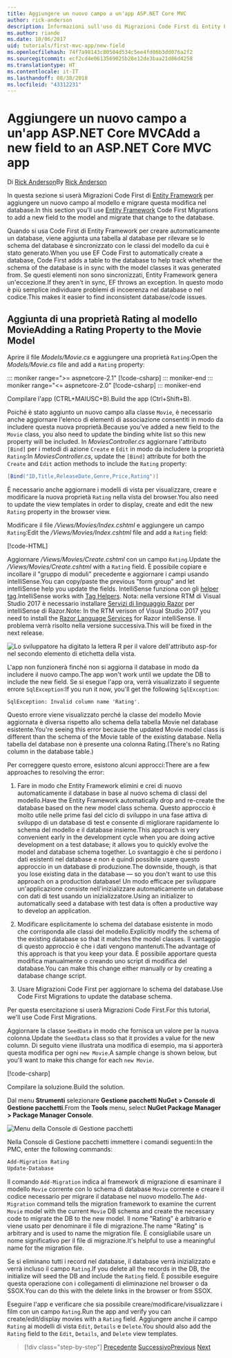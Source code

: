 ```yaml
---
title: Aggiungere un nuovo campo a un'app ASP.NET Core MVC
author: rick-anderson
description: Informazioni sull'uso di Migrazioni Code First di Entity Framework per aggiungere un nuovo campo a un modello ed eseguire la migrazione di questa modifica in un database.
ms.author: riande
ms.date: 10/06/2017
uid: tutorials/first-mvc-app/new-field
ms.openlocfilehash: 74f7a98143c80504d534c5ee4fd06b3dd076a2f2
ms.sourcegitcommit: ecf2cd4e0613569025b28e12de3baa21d86d4258
ms.translationtype: HT
ms.contentlocale: it-IT
ms.lasthandoff: 08/30/2018
ms.locfileid: "43312231"
---
```

# <a name="add-a-new-field-to-an-aspnet-core-mvc-app"></a><span data-ttu-id="8cde2-103">Aggiungere un nuovo campo a un'app ASP.NET Core MVC</span><span class="sxs-lookup"><span data-stu-id="8cde2-103">Add a new field to an ASP.NET Core MVC app</span></span>

<span data-ttu-id="8cde2-104">Di [Rick Anderson](https://twitter.com/RickAndMSFT)</span><span class="sxs-lookup"><span data-stu-id="8cde2-104">By [Rick Anderson](https://twitter.com/RickAndMSFT)</span></span>

<span data-ttu-id="8cde2-105">In questa sezione si userà Migrazioni Code First di [Entity Framework](https://docs.microsoft.com/ef/core/get-started/aspnetcore/new-db) per aggiungere un nuovo campo al modello e migrare questa modifica nel database.</span><span class="sxs-lookup"><span data-stu-id="8cde2-105">In this section you'll use [Entity Framework](https://docs.microsoft.com/ef/core/get-started/aspnetcore/new-db) Code First Migrations to add a new field to the model and migrate that change to the database.</span></span>

<span data-ttu-id="8cde2-106">Quando si usa Code First di Entity Framework per creare automaticamente un database, viene aggiunta una tabella al database per rilevare se lo schema del database è sincronizzato con le classi del modello da cui è stato generato.</span><span class="sxs-lookup"><span data-stu-id="8cde2-106">When you use EF Code First to automatically create a database, Code First adds a table to the database to help track whether the schema of the database is in sync with the model classes it was generated from.</span></span> <span data-ttu-id="8cde2-107">Se questi elementi non sono sincronizzati, Entity Framework genera un'eccezione.</span><span class="sxs-lookup"><span data-stu-id="8cde2-107">If they aren't in sync, EF throws an exception.</span></span> <span data-ttu-id="8cde2-108">In questo modo è più semplice individuare problemi di incoerenza nel database o nel codice.</span><span class="sxs-lookup"><span data-stu-id="8cde2-108">This makes it easier to find inconsistent database/code issues.</span></span>

## <a name="adding-a-rating-property-to-the-movie-model"></a><span data-ttu-id="8cde2-109">Aggiunta di una proprietà Rating al modello Movie</span><span class="sxs-lookup"><span data-stu-id="8cde2-109">Adding a Rating Property to the Movie Model</span></span>

<span data-ttu-id="8cde2-110">Aprire il file *Models/Movie.cs* e aggiungere una proprietà `Rating`:</span><span class="sxs-lookup"><span data-stu-id="8cde2-110">Open the *Models/Movie.cs* file and add a `Rating` property:</span></span>

::: moniker range=">= aspnetcore-2.1"
[!code-csharp[](~/tutorials/first-mvc-app/start-mvc/sample/MvcMovie21/Models/MovieDateRating.cs?highlight=13&name=snippet)]
::: moniker-end
::: moniker range="<= aspnetcore-2.0"
[!code-csharp[](~/tutorials/first-mvc-app/start-mvc/sample/MvcMovie/Models/MovieDateRating.cs?highlight=11&range=7-18)]
::: moniker-end

<span data-ttu-id="8cde2-111">Compilare l'app (CTRL+MAIUSC+B).</span><span class="sxs-lookup"><span data-stu-id="8cde2-111">Build the app (Ctrl+Shift+B).</span></span>

<span data-ttu-id="8cde2-112">Poiché è stato aggiunto un nuovo campo alla classe `Movie`, è necessario anche aggiornare l'elenco di elementi di associazione consentiti in modo da includere questa nuova proprietà.</span><span class="sxs-lookup"><span data-stu-id="8cde2-112">Because you've added a new field to the `Movie` class, you also need to update the binding white list so this new property will be included.</span></span> <span data-ttu-id="8cde2-113">In *MoviesController.cs* aggiornare l'attributo `[Bind]` per i metodi di azione `Create` e `Edit` in modo da includere la proprietà `Rating`:</span><span class="sxs-lookup"><span data-stu-id="8cde2-113">In *MoviesController.cs*, update the `[Bind]` attribute for both the `Create` and `Edit` action methods to include the `Rating` property:</span></span>

```csharp
[Bind("ID,Title,ReleaseDate,Genre,Price,Rating")]
   ```

<span data-ttu-id="8cde2-114">È necessario anche aggiornare i modelli di vista per visualizzare, creare e modificare la nuova proprietà `Rating` nella vista del browser.</span><span class="sxs-lookup"><span data-stu-id="8cde2-114">You also need to update the view templates in order to display, create and edit the new `Rating` property in the browser view.</span></span>

<span data-ttu-id="8cde2-115">Modificare il file */Views/Movies/Index.cshtml* e aggiungere un campo `Rating`:</span><span class="sxs-lookup"><span data-stu-id="8cde2-115">Edit the */Views/Movies/Index.cshtml* file and add a `Rating` field:</span></span>

[!code-HTML[](start-mvc/sample/MvcMovie/Views/Movies/IndexGenreRating.cshtml?highlight=17,39&range=24-64)]

<span data-ttu-id="8cde2-116">Aggiornare */Views/Movies/Create.cshtml* con un campo `Rating`.</span><span class="sxs-lookup"><span data-stu-id="8cde2-116">Update the */Views/Movies/Create.cshtml* with a `Rating` field.</span></span> <span data-ttu-id="8cde2-117">È possibile copiare e incollare il "gruppo di moduli" precedente e aggiornare i campi usando intelliSense.</span><span class="sxs-lookup"><span data-stu-id="8cde2-117">You can copy/paste the previous "form group" and let intelliSense help you update the fields.</span></span> <span data-ttu-id="8cde2-118">IntelliSense funziona con gli [helper tag](xref:mvc/views/tag-helpers/intro).</span><span class="sxs-lookup"><span data-stu-id="8cde2-118">IntelliSense works with [Tag Helpers](xref:mvc/views/tag-helpers/intro).</span></span> <span data-ttu-id="8cde2-119">Nota: nella versione RTM di Visual Studio 2017 è necessario installare [Servizi di linguaggio Razor](https://marketplace.visualstudio.com/items?itemName=ms-madsk.RazorLanguageServices) per intelliSense di Razor.</span><span class="sxs-lookup"><span data-stu-id="8cde2-119">Note: In the RTM verison of Visual Studio 2017 you need to install the [Razor Language Services](https://marketplace.visualstudio.com/items?itemName=ms-madsk.RazorLanguageServices) for Razor intelliSense.</span></span> <span data-ttu-id="8cde2-120">Il problema verrà risolto nella versione successiva.</span><span class="sxs-lookup"><span data-stu-id="8cde2-120">This will be fixed in the next release.</span></span>

![Lo sviluppatore ha digitato la lettera R per il valore dell'attributo asp-for nel secondo elemento di etichetta della vista.](new-field/_static/cr.png)

<span data-ttu-id="8cde2-124">L'app non funzionerà finché non si aggiorna il database in modo da includere il nuovo campo.</span><span class="sxs-lookup"><span data-stu-id="8cde2-124">The app won't work until we update the DB to include the new field.</span></span> <span data-ttu-id="8cde2-125">Se si esegue l'app ora, verrà visualizzato il seguente errore `SqlException`:</span><span class="sxs-lookup"><span data-stu-id="8cde2-125">If you run it now, you'll get the following `SqlException`:</span></span>

`SqlException: Invalid column name 'Rating'.`

<span data-ttu-id="8cde2-126">Questo errore viene visualizzato perché la classe del modello Movie aggiornata è diversa rispetto allo schema della tabella Movie nel database esistente.</span><span class="sxs-lookup"><span data-stu-id="8cde2-126">You're seeing this error because the updated Movie model class is different than the schema of the Movie table of the existing database.</span></span> <span data-ttu-id="8cde2-127">Nella tabella del database non è presente una colonna Rating.</span><span class="sxs-lookup"><span data-stu-id="8cde2-127">(There's no Rating column in the database table.)</span></span>

<span data-ttu-id="8cde2-128">Per correggere questo errore, esistono alcuni approcci:</span><span class="sxs-lookup"><span data-stu-id="8cde2-128">There are a few approaches to resolving the error:</span></span>

1. <span data-ttu-id="8cde2-129">Fare in modo che Entity Framework elimini e crei di nuovo automaticamente il database in base al nuovo schema di classi del modello.</span><span class="sxs-lookup"><span data-stu-id="8cde2-129">Have the Entity Framework automatically drop and re-create the database based on the new model class schema.</span></span> <span data-ttu-id="8cde2-130">Questo approccio è molto utile nelle prime fasi del ciclo di sviluppo in una fase attiva di sviluppo di un database di test e consente di migliorare rapidamente lo schema del modello e il database insieme.</span><span class="sxs-lookup"><span data-stu-id="8cde2-130">This approach is very convenient early in the development cycle when you are doing active development on a test database; it allows you to quickly evolve the model and database schema together.</span></span> <span data-ttu-id="8cde2-131">Lo svantaggio è che si perdono i dati esistenti nel database e non è quindi possibile usare questo approccio in un database di produzione.</span><span class="sxs-lookup"><span data-stu-id="8cde2-131">The downside, though, is that you lose existing data in the database — so you don't want to use this approach on a production database!</span></span> <span data-ttu-id="8cde2-132">Un modo efficace per sviluppare un'applicazione consiste nell'inizializzare automaticamente un database con dati di test usando un inizializzatore.</span><span class="sxs-lookup"><span data-stu-id="8cde2-132">Using an initializer to automatically seed a database with test data is often a productive way to develop an application.</span></span>

2. <span data-ttu-id="8cde2-133">Modificare esplicitamente lo schema del database esistente in modo che corrisponda alle classi del modello.</span><span class="sxs-lookup"><span data-stu-id="8cde2-133">Explicitly modify the schema of the existing database so that it matches the model classes.</span></span> <span data-ttu-id="8cde2-134">Il vantaggio di questo approccio è che i dati vengono mantenuti.</span><span class="sxs-lookup"><span data-stu-id="8cde2-134">The advantage of this approach is that you keep your data.</span></span> <span data-ttu-id="8cde2-135">È possibile apportare questa modifica manualmente o creando uno script di modifica del database.</span><span class="sxs-lookup"><span data-stu-id="8cde2-135">You can make this change either manually or by creating a database change script.</span></span>

3. <span data-ttu-id="8cde2-136">Usare Migrazioni Code First per aggiornare lo schema del database.</span><span class="sxs-lookup"><span data-stu-id="8cde2-136">Use Code First Migrations to update the database schema.</span></span>

<span data-ttu-id="8cde2-137">Per questa esercitazione si userà Migrazioni Code First.</span><span class="sxs-lookup"><span data-stu-id="8cde2-137">For this tutorial, we'll use Code First Migrations.</span></span>

<span data-ttu-id="8cde2-138">Aggiornare la classe `SeedData` in modo che fornisca un valore per la nuova colonna.</span><span class="sxs-lookup"><span data-stu-id="8cde2-138">Update the `SeedData` class so that it provides a value for the new column.</span></span> <span data-ttu-id="8cde2-139">Di seguito viene illustrata una modifica di esempio, ma si apporterà questa modifica per ogni `new Movie`.</span><span class="sxs-lookup"><span data-stu-id="8cde2-139">A sample change is shown below, but you'll want to make this change for each `new Movie`.</span></span>

[!code-csharp[](start-mvc/sample/MvcMovie/Models/SeedDataRating.cs?name=snippet1&highlight=6)]

<span data-ttu-id="8cde2-140">Compilare la soluzione.</span><span class="sxs-lookup"><span data-stu-id="8cde2-140">Build the solution.</span></span>

<span data-ttu-id="8cde2-141">Dal menu **Strumenti** selezionare **Gestione pacchetti NuGet > Console di Gestione pacchetti**.</span><span class="sxs-lookup"><span data-stu-id="8cde2-141">From the **Tools** menu, select **NuGet Package Manager > Package Manager Console**.</span></span>

  ![Menu della Console di Gestione pacchetti](adding-model/_static/pmc.png)

<span data-ttu-id="8cde2-143">Nella Console di Gestione pacchetti immettere i comandi seguenti:</span><span class="sxs-lookup"><span data-stu-id="8cde2-143">In the PMC, enter the following commands:</span></span>

```powershell
Add-Migration Rating
Update-Database
```

<span data-ttu-id="8cde2-144">Il comando `Add-Migration` indica al framework di migrazione di esaminare il modello `Movie` corrente con lo schema di database `Movie` corrente e creare il codice necessario per migrare il database nel nuovo modello.</span><span class="sxs-lookup"><span data-stu-id="8cde2-144">The `Add-Migration` command tells the migration framework to examine the current `Movie` model with the current `Movie` DB schema and create the necessary code to migrate the DB to the new model.</span></span> <span data-ttu-id="8cde2-145">Il nome "Rating" è arbitrario e viene usato per denominare il file di migrazione.</span><span class="sxs-lookup"><span data-stu-id="8cde2-145">The name "Rating" is arbitrary and is used to name the migration file.</span></span> <span data-ttu-id="8cde2-146">È consigliabile usare un nome significativo per il file di migrazione.</span><span class="sxs-lookup"><span data-stu-id="8cde2-146">It's helpful to use a meaningful name for the migration file.</span></span>

<span data-ttu-id="8cde2-147">Se si eliminano tutti i record nel database, il database verrà inizializzato e verrà incluso il campo `Rating`.</span><span class="sxs-lookup"><span data-stu-id="8cde2-147">If you delete all the records in the DB, the initialize will seed the DB and include the `Rating` field.</span></span> <span data-ttu-id="8cde2-148">È possibile eseguire questa operazione con i collegamenti di eliminazione nel browser o da SSOX.</span><span class="sxs-lookup"><span data-stu-id="8cde2-148">You can do this with the delete links in the browser or from SSOX.</span></span>

<span data-ttu-id="8cde2-149">Eseguire l'app e verificare che sia possibile creare/modificare/visualizzare i film con un campo `Rating`.</span><span class="sxs-lookup"><span data-stu-id="8cde2-149">Run the app and verify you can create/edit/display movies with a `Rating` field.</span></span> <span data-ttu-id="8cde2-150">Aggiungere anche il campo `Rating` ai modelli di vista `Edit`, `Details` e `Delete`.</span><span class="sxs-lookup"><span data-stu-id="8cde2-150">You should also add the `Rating` field to the `Edit`, `Details`, and `Delete` view templates.</span></span>

> [!div class="step-by-step"]
> <span data-ttu-id="8cde2-151">[Precedente](search.md)
> [Successivo](validation.md)</span><span class="sxs-lookup"><span data-stu-id="8cde2-151">[Previous](search.md)
[Next](validation.md)</span></span>  

